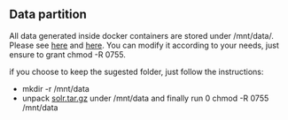
## Data partition

All data generated inside docker containers are stored under /mnt/data/. Please see [here](https://github.com/sandroacoelho/freme-docker/blob/master/docker-compose.yml#L17) and [here](https://github.com/sandroacoelho/freme-docker/blob/master/docker-compose.yml#L24). You can modify it according to your needs, just ensure to grant chmod -R 0755. 

if you choose to keep the sugested folder, just follow the instructions:

- mkdir -r /mnt/data 
- unpack [solr.tar.gz](https://github.com/sandroacoelho/freme-docker/blob/master/freme-ner-solr/solr.tar.gz) under /mnt/data
and finally run 
0 chmod -R 0755 /mnt/data
